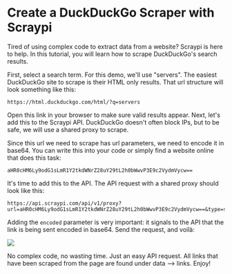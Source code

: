 # Create a DuckDuckGo Scraper with Scraypi

Tired of using complex code to extract data from a website? Scraypi is here to help. In this tutorial, you will learn how to scrape DuckDuckGo's search results.

First, select a search term. For this demo, we'll use "servers". The easiest DuckDuckGo site to scrape is their HTML only results. That url structure will look something like this:

```
https://html.duckduckgo.com/html/?q=servers
```

Open this link in your browser to make sure valid results appear. Next, let's add this to the Scraypi API. DuckDuckGo doesn't often block IPs, but to be safe, we will use a shared proxy to scrape.

Since this url we need to scrape has url parameters, we need to encode it in base64. You can write this into your code or simply find a website online that does this task:

```
aHR0cHM6Ly9odG1sLmR1Y2tkdWNrZ28uY29tL2h0bWwvP3E9c2VydmVycw==
```

It's time to add this to the API. The API request with a shared proxy should look like this:

```
https://api.scraypi.com/api/v1/proxy?url=aHR0cHM6Ly9odG1sLmR1Y2tkdWNrZ28uY29tL2h0bWwvP3E9c2VydmVycw==&type=shared&encoded=true
```

Adding the `encoded` parameter is very important: it signals to the API that the link is being sent encoded in base64. Send the request, and voilà:

![](https://i.imgur.com/BxibVOl.png)

No complex code, no wasting time. Just an easy API request. All links that have been scraped from the page are found under data --> links. Enjoy!